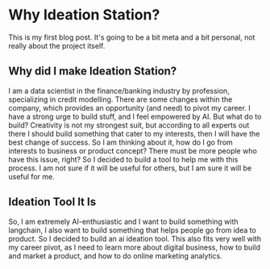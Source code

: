 # Why Ideation Station?

This is my first blog post. It's going to be a bit meta and a bit personal, not really about the project itself.

## Why did I make Ideation Station?

I am a data scientist in the finance/banking industry by profession, specializing in credit modelling. There are some changes within the company, which provides an opportunity (and need) to pivot my career. I have a strong urge to build stuff, and I feel empowered by AI. But what do to build? Creativity is not my strongest suit, but according to all experts out there I should build something that cater to my interests, then I will have the best change of success. So I am thinking about it, how do I go from interests to business or product concept? There must be more people who have this issue, right? So I decided to build a tool to help me with this process. I am not sure if it will be useful for others, but I am sure it will be useful for me.

## Ideation Tool It Is

So, I am extremely AI-enthusiastic and I want to build something with langchain, I also want to build something that helps people go from idea to product. So I decided to build an ai ideation tool. This also fits very well with my career pivot, as I need to learn more about digital business, how to build and market a product, and how to do online marketing analytics.